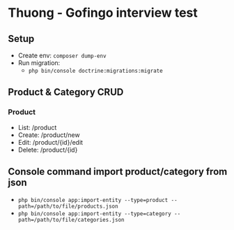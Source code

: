 # Thuong - Gofingo interview test

## Setup
- Create env: `composer dump-env`
- Run migration:
  - `php bin/console doctrine:migrations:migrate`


## Product & Category CRUD
### Product
  - List: /product
  - Create: /product/new
  - Edit: /product/{id}/edit
  - Delete: /product/{id}

## Console command import product/category from json

- `php bin/console app:import-entity --type=product --path=/path/to/file/products.json`
- `php bin/console app:import-entity --type=category --path=/path/to/file/categories.json`
